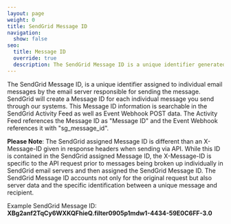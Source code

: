 ```yaml
---
layout: page
weight: 0
title: SendGrid Message ID
navigation:
  show: false
seo:
  title: Message ID
  override: true
  description: The SendGrid Message ID is a unique identifier generated and assigned by SendGrid for event identification purposes. 
---
```

The SendGrid Message ID, is a unique identifier assigned to individual email messages by the email server responsible for sending the message. SendGrid will create a Message ID for each individual message you send through our systems. This Message ID information is searchable in the SendGrid Activity Feed as well as Event Webhook POST data. The Activity Feed references the Message ID as "Message ID" and the Event Webhook references it with "sg_message_id".

**Please Note**: The SendGrid assigned Message ID is different than an X-Message-ID given in response headers when sending via API. While this ID is contained in the SendGrid assigned Message ID, the X-Message-ID is specific to the API request prior to messages being broken up individually in SendGrid email servers and then assigned the SendGrid Message ID. The SendGrid Message ID accounts not only for the original request but also server data and the specific identification between a unique message and recipient.

Example SendGrid Message ID: **XBg2anf2TqCy6WXKQFhieQ.filter0905p1mdw1-4434-59E0C6FF-3.0**
